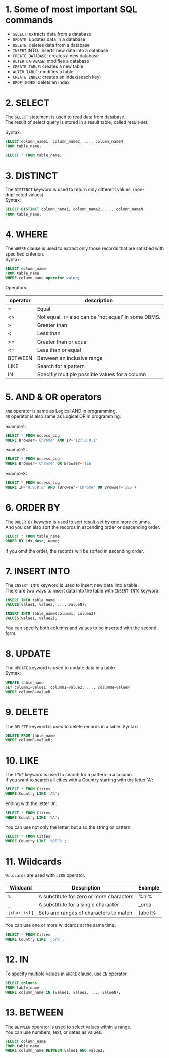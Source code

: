 # 1. Some of most important SQL commands

* `SELECT`: extracts data from a database
* `UPDATE`: updates data in a database
* `DELETE`: deletes data from a database
* `INSERT` INTO: inserts new data into a database
* `CREATE DATABASE`: creates a new database
* `ALTER DATABASE`: modifies a database
* `CREATE TABLE`: creates a new table
* `ALTER TABLE`: modifies a table
* `CREATE INDEX`: creates an index(seach key)
* `DROP INDEX`: delets an index

# 2. SELECT

The `SELECT` statement is used to read data from database.  
The result of select query is stored in a result table, called result-set.  

Syntax:  

```SQL
SELECT column_name1, column_name2, ..., column_nameN
FROM table_name;

SELECT * FROM table_name;
```

# 3. DISTINCT

The `DISTINCT` keyword is used to return only different values. (non-duplicated values)  
Syntax:  

```SQL
SELECT DISTINCT column_name1, column_name2, ..., column_nameN
FROM table_name;
```

# 4. WHERE

The `WHERE` clause is used to extract only those records that are satisfied with specified criterion.  
Syntax:  

```SQL
SELECT column_name
FROM table_name
WHERE column_name operator value;
```
Operators:  

|operator | description|
---|---  
|=|Equal|
|<>|Not equal. `!=` also can be 'not equal' in some DBMS.|
|>|Greater than|
|<|Less than|
|>=|Greater than or equal|
|<=|Less than or equal|
|BETWEEN|Between an inclusive range|
|LIKE|Search for a pattern|
|IN|Specifiy multiple possible values for a column|

# 5. AND & OR operators

`AND` operator is same as Logical AND in programming.  
`OR` operator is also same as Logical OR in programming.  

example1:  

```SQL
SELECT * FROM Access_Log
WHERE Browser='Chrome' AND IP='127.0.0.1'
```

example2:  

```SQL
SELECT * FROM Access_Log
WHERE Browser='Chrome' OR Browser='IE6'
```

example3:  

```SQL
SELECT * FROM Access_Log
WHERE IP='8.8.8.8' AND (Browser='Chrome' OR Browser='IE6')
```

# 6. ORDER BY

The `ORDER BY` keyword is used to sort result-set by one more columns.  
And you can also sort the records in ascending order or descending order.  

```SQL
SELECT * FROM table_name
ORDER BY idx desc, name;
```

If you omit the order, the records will be sorted in ascending order.  

# 7. INSERT INTO

The `INSERT INTO` keyword is used to insert new data into a table.  
There are two ways to insert data into the table with `INSERT INTO` keyword.  

```SQL
INSERT INTO table_name
VALUES(value1, value2, ..., valueN);

INSERT INTO table_name(column1, column2)
VALUES(value1, value2);
```

You can specify both columns and values to be inserted with the second form.  

# 8. UPDATE

The `UPDATE` keyword is used to update data in a table.  
Syntax:  

```SQL
UPDATE table_name
SET column1=value1, column2=value2, ..., columnN=valueN
WHERE columnR=valueR
```

# 9. DELETE

The `DELETE` keyword is used to delete records in a table.
Syntax:  

```SQL
DELETE FROM table_name
WHERE columnR=valueR;
```

# 10. LIKE

The `LIKE` keyword is used to search for a pattern in a column.  
If you want to search all cities with a Country starting with the letter 'A':  

```SQL
SELECT * FROM Cities
WHERE Country LIKE 'A%';
```

ending with the letter 'A':

```SQL
SELECT * FROM Cities
WHERE Country LIKE '%A';
```

You can use not only the letter, but also the string or pattern.  

```SQL
SELECT * FROM Cities
WHERE Country LIKE '%ORE%';
```

# 11. Wildcards

`Wildcards` are used with `LIKE` operator.  

|Wildcard|Description|Example|
|-|-|-|
|`%`|A substitute for zero or more characters|%hi%|
|`_`|A substitute for a single character|_orea|
|`[charlist]`|Sets and ranges of characters to match|[abc]%

You can use one or more wildcards at the same time.  

```SQL
SELECT * FROM Cities
WHERE Country LIKE '_or%';
```

# 12. IN

To specify multiple values in `WHERE` clause, use `IN` operator.  

```SQL
SELECT columns
FROM table_name
WHERE column_name IN (value1, value2, ..., valueN);
```

# 13. BETWEEN

The `BETWEEN` operator is used to select values within a range.  
You can use numbers, text, or dates as values.  

```SQL
SELECT column_name
FROM table_name
WHERE column_name BETWEEN value1 AND value2;
```

